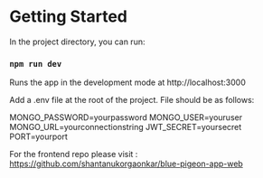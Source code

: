 # Getting Started 

In the project directory, you can run:

### `npm run dev`

Runs the app in the development mode at http://localhost:3000

Add a .env file at the root of the project. File should be as follows:

MONGO_PASSWORD=yourpassword
MONGO_USER=youruser
MONGO_URL=yourconnectionstring
JWT_SECRET=yoursecret
PORT=yourport

For the frontend repo please visit : https://github.com/shantanukorgaonkar/blue-pigeon-app-web
